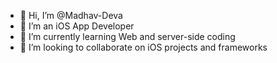 - 👋 Hi, I’m @Madhav-Deva
- 👀 I’m an iOS App Developer
- 🌱 I’m currently learning Web and server-side coding
- 💞️ I’m looking to collaborate on iOS projects and frameworks


<!---
Madhav-Deva/Madhav-Deva is a ✨ special ✨ repository because its `README.md` (this file) appears on your GitHub profile.
You can click the Preview link to take a look at your changes.
--->
